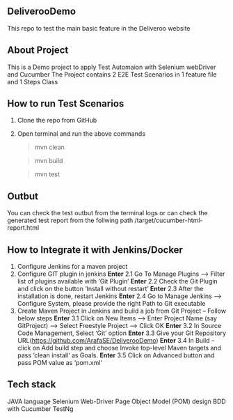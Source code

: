 ## DeliverooDemo
This repo to test the main basic feature in the Deliveroo website  

## About Project
This is a Demo project to apply Test Automaion with Selenium webDriver and Cucumber
The Project contains 2 E2E Test Scenarios in 1 feature file and 1 Steps Class

## How to run Test Scenarios
1. Clone the repo from GitHub
2. Open terminal and run the above commands
   >mvn clean
   
   >mvn build

   >mvn test
## Outbut
You can check the test outbut from the terminal logs or can check the generated test report from the follwing path 
/target/cucumber-html-report.html

## How to Integrate it with Jenkins/Docker
1. Configure Jenkins for a maven project 
2. Configure GIT plugin in jenkins 
**Enter**  2.1  Go To Manage Plugins –> Filter list of plugins available with ‘Git Plugin’
**Enter**  2.2  Check the Git Plugin and click on the button ‘Install without restart’
**Enter**  2.3  After the installation is done, restart Jenkins
**Enter**  2.4  Go to Manage Jenkins –> Configure System, please provide the right Path to Git executable
3. Create Maven Project in Jenkins and build a job from Git Project – Follow below steps
**Enter**  3.1 Click on New Items –> Enter Project Name (say GitProject) –> Select Freestyle Project –> Click OK
**Enter**  3.2 In Source Code Management, Select ‘Git’ option
**Enter**  3.3 Give your Git Repository URL(https://github.com/ArafaSE/DeliverooDemo)
**Enter**  3.4 In Build – click on Add build step and choose Invoke top-level Maven targets and pass ‘clean install‘ as Goals. 
**Enter**  3.5 Click on Advanced button and pass POM value as ‘pom.xml‘
  
## Tech stack
JAVA language
Selenium Web-Driver
Page Object Model (POM) design
BDD with Cucumber
TestNg

